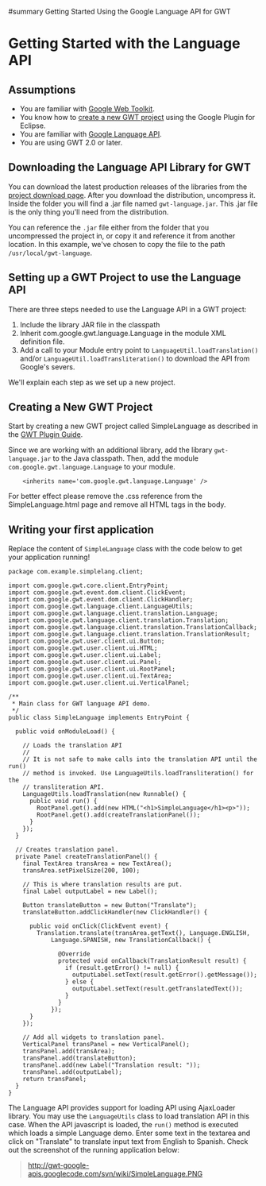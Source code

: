 ﻿#summary Getting Started Using the Google Language API for GWT

# Getting Started with the Language API #

## Assumptions ##

  * You are familiar with [Google Web Toolkit](http://code.google.com/webtoolkit/overview.html).
  * You know how to [create a new GWT project](http://code.google.com/eclipse/docs/creating_new_webapp.html) using the Google Plugin for Eclipse.
  * You are familiar with [Google Language API](http://code.google.com/apis/ajaxlanguage/).
  * You are using GWT 2.0 or later.

## Downloading the Language API Library for GWT ##

You can download the latest production releases of the libraries from the [project download page](http://code.google.com/p/gwt-google-apis/downloads/). After you download the distribution, uncompress it.  Inside the folder you will find a .jar file named `gwt-language.jar`. This .jar file is the only thing you'll need from the distribution.

You can reference the `.jar` file either from the folder that you uncompressed the project in, or copy it and reference it from another location.  In this example, we've chosen to copy the file to the path `/usr/local/gwt-language`.

## Setting up a GWT Project to use the Language API ##

There are three steps needed to use the Language API in a GWT project:

  1. Include the library JAR file in the classpath
  1. Inherit com.google.gwt.language.Language in the module XML definition file.
  1. Add a call to your Module entry point to `LanguageUtil.loadTranslation()` and/or `LanguageUtil.loadTransliteration()` to download the API from Google's severs.

We'll explain each step as we set up a new project.

## Creating a New GWT Project ##

Start by creating a new GWT project called SimpleLanguage as described in the
[GWT Plugin Guide](http://code.google.com/eclipse/docs/creating_new_webapp.html).

Since we are working with an additional library, add the library `gwt-language.jar` to the Java classpath.  Then, add the module `com.google.gwt.language.Language` to your module.

```
    <inherits name='com.google.gwt.language.Language' />
```

For better effect please remove the .css reference from the SimpleLanguage.html page and remove all HTML tags in the body.

## Writing your first application ##

Replace the content of `SimpleLanguage` class with the code below to get your application running!

```
package com.example.simplelang.client;

import com.google.gwt.core.client.EntryPoint;
import com.google.gwt.event.dom.client.ClickEvent;
import com.google.gwt.event.dom.client.ClickHandler;
import com.google.gwt.language.client.LanguageUtils;
import com.google.gwt.language.client.translation.Language;
import com.google.gwt.language.client.translation.Translation;
import com.google.gwt.language.client.translation.TranslationCallback;
import com.google.gwt.language.client.translation.TranslationResult;
import com.google.gwt.user.client.ui.Button;
import com.google.gwt.user.client.ui.HTML;
import com.google.gwt.user.client.ui.Label;
import com.google.gwt.user.client.ui.Panel;
import com.google.gwt.user.client.ui.RootPanel;
import com.google.gwt.user.client.ui.TextArea;
import com.google.gwt.user.client.ui.VerticalPanel;

/**
 * Main class for GWT language API demo.
 */
public class SimpleLanguage implements EntryPoint {

  public void onModuleLoad() {

    // Loads the translation API
    //
    // It is not safe to make calls into the translation API until the run()
    // method is invoked. Use LanguageUtils.loadTransliteration() for the
    // transliteration API.
    LanguageUtils.loadTranslation(new Runnable() {
      public void run() {
        RootPanel.get().add(new HTML("<h1>SimpleLanguage</h1><p>"));
        RootPanel.get().add(createTranslationPanel());
      }
    });
  }

  // Creates translation panel.
  private Panel createTranslationPanel() {
    final TextArea transArea = new TextArea();
    transArea.setPixelSize(200, 100);

    // This is where translation results are put.
    final Label outputLabel = new Label();

    Button translateButton = new Button("Translate");
    translateButton.addClickHandler(new ClickHandler() {

      public void onClick(ClickEvent event) {
        Translation.translate(transArea.getText(), Language.ENGLISH,
            Language.SPANISH, new TranslationCallback() {

              @Override
              protected void onCallback(TranslationResult result) {
                if (result.getError() != null) {
                  outputLabel.setText(result.getError().getMessage());
                } else {
                  outputLabel.setText(result.getTranslatedText());
                }
              }
            });
      }
    });

    // Add all widgets to translation panel.
    VerticalPanel transPanel = new VerticalPanel();
    transPanel.add(transArea);
    transPanel.add(translateButton);
    transPanel.add(new Label("Translation result: "));
    transPanel.add(outputLabel);
    return transPanel;
  }
}
```

The Language API provides support for loading API using AjaxLoader library. You may use the `LanguageUtils` class to load translation API in this case. When the API javascript is loaded, the `run()` method is executed which loads a simple Language demo. Enter some text in the textarea and click on "Translate" to translate input text from English to Spanish. Check out the screenshot of the running application below:

> http://gwt-google-apis.googlecode.com/svn/wiki/SimpleLanguage.PNG